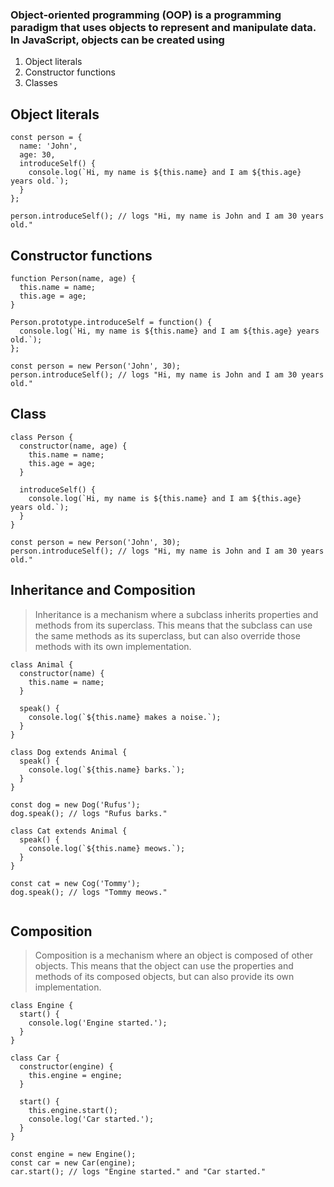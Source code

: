 ### Object-oriented programming (OOP) is a programming paradigm that uses objects to represent and manipulate data. In JavaScript, objects can be created using 
1. Object literals
2. Constructor functions
3. Classes

## Object literals
```
const person = {
  name: 'John',
  age: 30,
  introduceSelf() {
    console.log(`Hi, my name is ${this.name} and I am ${this.age} years old.`);
  }
};

person.introduceSelf(); // logs "Hi, my name is John and I am 30 years old."
```
## Constructor functions
```
function Person(name, age) {
  this.name = name;
  this.age = age;
}

Person.prototype.introduceSelf = function() {
  console.log(`Hi, my name is ${this.name} and I am ${this.age} years old.`);
};

const person = new Person('John', 30);
person.introduceSelf(); // logs "Hi, my name is John and I am 30 years old."
```

## Class
```
class Person {
  constructor(name, age) {
    this.name = name;
    this.age = age;
  }

  introduceSelf() {
    console.log(`Hi, my name is ${this.name} and I am ${this.age} years old.`);
  }
}

const person = new Person('John', 30);
person.introduceSelf(); // logs "Hi, my name is John and I am 30 years old."
```

## Inheritance and Composition

> Inheritance is a mechanism where a subclass inherits properties and methods from its superclass. This means that the subclass can use the same methods as its superclass, but can also override those methods with its own implementation. 

```
class Animal {
  constructor(name) {
    this.name = name;
  }

  speak() {
    console.log(`${this.name} makes a noise.`);
  }
}

class Dog extends Animal {
  speak() {
    console.log(`${this.name} barks.`);
  }
}

const dog = new Dog('Rufus');
dog.speak(); // logs "Rufus barks."

class Cat extends Animal {
  speak() {
    console.log(`${this.name} meows.`);
  }
}

const cat = new Cog('Tommy');
dog.speak(); // logs "Tommy meows."


```

## Composition

> Composition is a mechanism where an object is composed of other objects. This means that the object can use the properties and methods of its composed objects, but can also provide its own implementation.


```
class Engine {
  start() {
    console.log('Engine started.');
  }
}

class Car {
  constructor(engine) {
    this.engine = engine;
  }

  start() {
    this.engine.start();
    console.log('Car started.');
  }
}

const engine = new Engine();
const car = new Car(engine);
car.start(); // logs "Engine started." and "Car started."
```
